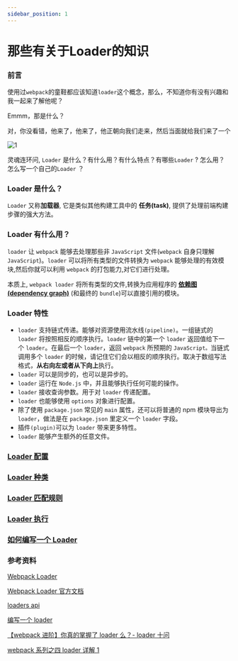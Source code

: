 ```yaml
---
sidebar_position: 1
---
```


# 那些有关于Loader的知识

### 前言

使用过`webpack`的童鞋都应该知道`loader`这个概念，那么，不知道你有没有兴趣和我一起来了解他呢？

Emmm，那是什么？

对，你没看错，他来了，他来了，他正朝向我们走来，然后当面就给我们来了一个

![1](https://img.gmz88.com/uploadimg/ico/2019/0708/1562548009625680.jpg)

灵魂连环问, `Loader` 是什么？有什么用？有什么特点？有哪些`Loader` ? 怎么用？怎么写一个自己的`Loader` ？

### Loader 是什么？

`Loader` 又称**加载器**, 它是类似其他构建工具中的 **任务(task)**, 提供了处理前端构建步骤的强大方法。

### Loader 有什么用？

`loader` 让 `webpack` 能够去处理那些非 `JavaScript` 文件(`webpack` 自身只理解 `JavaScript`)。`loader` 可以将所有类型的文件转换为 `webpack` 能够处理的有效模块,然后你就可以利用 `webpack` 的打包能力,对它们进行处理。

本质上, `webpack loader` 将所有类型的文件,转换为应用程序的 [**依赖图 (dependency graph)**](https://webpack.js.org/concepts/dependency-graph/) (和最终的 `bundle`)可以直接引用的模块。

### Loader 特性

- `loader` 支持链式传递。能够对资源使用流水线`(pipeline)`。一组链式的 `loader` 将按照相反的顺序执行。`loader` 链中的第一个 `loader` 返回值给下一个 `loader`。在最后一个 `loader`，返回 `webpack` 所预期的 `JavaScript。`当链式调用多个 `loader` 的时候，请记住它们会以相反的顺序执行。取决于数组写法格式，**从右向左或者从下向上**执行。
- `loader` 可以是同步的，也可以是异步的。
- `loader` 运行在 `Node.js` 中，并且能够执行任何可能的操作。
- `loader` 接收查询参数。用于对 `loader` 传递配置。
- `loader` 也能够使用 `options` 对象进行配置。
- 除了使用 `package.json` 常见的 `main` 属性，还可以将普通的 npm 模块导出为 `loader`，做法是在 `package.json` 里定义一个 `loader` 字段。
- 插件`(plugin)`可以为 `loader` 带来更多特性。
- `loader` 能够产生额外的任意文件。

### [Loader 配置](./config)
### [Loader 种类](./category)

### [Loader 匹配规则](./match)


### [Loader 执行](./exec)

### [如何编写一个 Loader](./implement)

### 参考资料

[Webpack Loader](https://rain120.github.io/study-notes/#/notes/webpack/mini-webpack?id=loaders-gt-官方文档-模块转换器)

[Webpack Loader 官方文档](https://www.webpackjs.com/concepts/loaders/)

[loaders api](https://webpack.docschina.org/api/loaders/)

[编写一个 loader](https://www.webpackjs.com/contribute/writing-a-loader/)

[【webpack 进阶】你真的掌握了 loader 么？- loader 十问](https://juejin.im/post/5bc1a73df265da0a8d36b74f)

[webpack 系列之四 loader 详解 1](https://segmentfault.com/a/1190000018450503)
